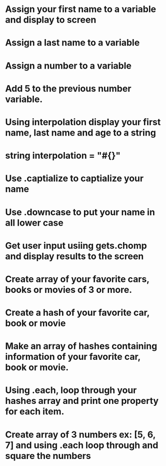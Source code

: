 # Assign your first name to a variable and display to screen

# Assign a last name to a variable

# Assign a number to a variable

# Add 5 to the previous number variable.

# Using interpolation display your first name, last name and age to a string
# string interpolation = "#{}"

# Use .captialize to captialize your name

# Use .downcase to put your name in all lower case

# Get user input usiing gets.chomp and display results to the screen

# Create array of your favorite cars, books or movies of 3 or more.

# Create a hash of your favorite car, book or movie
 
# Make an array of hashes containing information of your favorite car, book or movie.

# Using .each, loop through your hashes array and print one property for each item.

# Create array of 3 numbers ex: [5, 6, 7] and using .each loop through and square the numbers